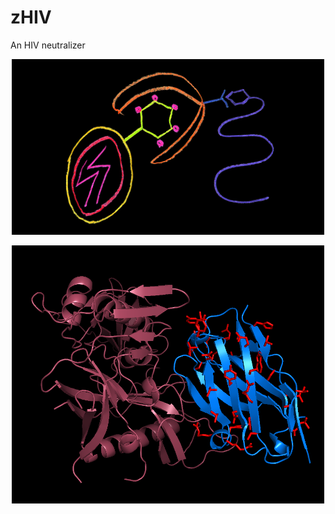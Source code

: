 # zHIV
An HIV neutralizer

<p align="center">
  <img src="HIV-blocker-20160510-blk-1080p.png" width="500"/>
</p>
<p align="center">
  <img src="5te4frag.png" width="500"/>
</p>
